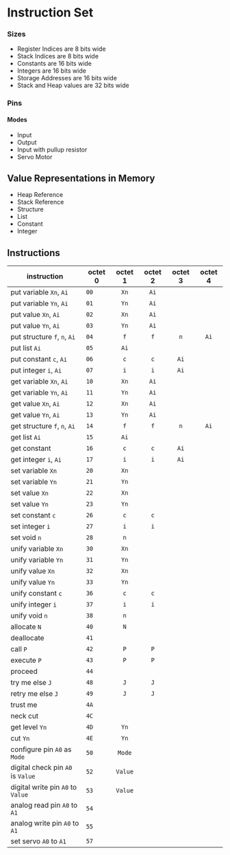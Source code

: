 # Instruction Set

### Sizes

+ Register Indices are 8 bits wide
+ Stack Indices are 8 bits wide
+ Constants are 16 bits wide
+ Integers are 16 bits wide
+ Storage Addresses are 16 bits wide
+ Stack and Heap values are 32 bits wide

### Pins

#### Modes

+ Input
+ Output
+ Input with pullup resistor
+ Servo Motor


## Value Representations in Memory

+ Heap Reference
+ Stack Reference
+ Structure
+ List
+ Constant
+ Integer


## Instructions

| instruction                       | octet 0  | octet 1  | octet 2  | octet 3  | octet 4  |
| --------------------------------- | -------  | :------: | :------: | :------: | :------: |
| put variable `Xn`, `Ai`           |   `00`   |   `Xn`   |   `Ai`   |          |          |
| put variable `Yn`, `Ai`           |   `01`   |   `Yn`   |   `Ai`   |          |          |
| put value `Xn`, `Ai`              |   `02`   |   `Xn`   |   `Ai`   |          |          |
| put value `Yn`, `Ai`              |   `03`   |   `Yn`   |   `Ai`   |          |          |
| put structure `f`, `n`, `Ai`      |   `04`   |   `f`    |   `f`    |   `n`    |   `Ai`   |
| put list `Ai`                     |   `05`   |   `Ai`   |          |          |          |
| put constant `c`, `Ai`            |   `06`   |   `c`    |   `c`    |   `Ai`   |          |
| put integer `i`, `Ai`             |   `07`   |   `i`    |   `i`    |   `Ai`   |          |
| get variable `Xn`, `Ai`           |   `10`   |   `Xn`   |   `Ai`   |          |          |
| get variable `Yn`, `Ai`           |   `11`   |   `Yn`   |   `Ai`   |          |          |
| get value `Xn`, `Ai`              |   `12`   |   `Xn`   |   `Ai`   |          |          |
| get value `Yn`, `Ai`              |   `13`   |   `Yn`   |   `Ai`   |          |          |
| get structure `f`, `n`, `Ai`      |   `14`   |   `f`    |   `f`    |   `n`    |   `Ai`   |
| get list `Ai`                     |   `15`   |   `Ai`   |          |          |          |
| get constant                      |   `16`   |   `c`    |   `c`    |   `Ai`   |          |
| get integer `i`, `Ai`             |   `17`   |   `i`    |   `i`    |   `Ai`   |          |
| set variable `Xn`                 |   `20`   |   `Xn`   |          |          |          |
| set variable `Yn`                 |   `21`   |   `Yn`   |          |          |          |
| set value `Xn`                    |   `22`   |   `Xn`   |          |          |          |
| set value `Yn`                    |   `23`   |   `Yn`   |          |          |          |
| set constant `c`                  |   `26`   |   `c`    |   `c`    |          |          |
| set integer `i`                   |   `27`   |   `i`    |   `i`    |          |          |
| set void `n`                      |   `28`   |   `n`    |          |          |          |
| unify variable `Xn`               |   `30`   |   `Xn`   |          |          |          |
| unify variable `Yn`               |   `31`   |   `Yn`   |          |          |          |
| unify value `Xn`                  |   `32`   |   `Xn`   |          |          |          |
| unify value `Yn`                  |   `33`   |   `Yn`   |          |          |          |
| unify constant `c`                |   `36`   |   `c`    |   `c`    |          |          |
| unify integer `i`                 |   `37`   |   `i`    |   `i`    |          |          |
| unify void `n`                    |   `38`   |   `n`    |          |          |          |
| allocate `N`                      |   `40`   |   `N`    |          |          |          |
| deallocate                        |   `41`   |          |          |          |          |
| call `P`                          |   `42`   |   `P`    |   `P`    |          |          |
| execute `P`                       |   `43`   |   `P`    |   `P`    |          |          |
| proceed                           |   `44`   |          |          |          |          |
| try me else `J`                   |   `48`   |   `J`    |   `J`    |          |          |
| retry me else `J`                 |   `49`   |   `J`    |   `J`    |          |          |
| trust me                          |   `4A`   |          |          |          |          |
| neck cut                          |   `4C`   |          |          |          |          |
| get level `Yn`                    |   `4D`   |   `Yn`   |          |          |          |
| cut `Yn`                          |   `4E`   |   `Yn`   |          |          |          |
| configure pin `A0` as `Mode`      |   `50`   |  `Mode`  |          |          |          |
| digital check pin `A0` is `Value` |   `52`   |  `Value` |          |          |          |
| digital write pin `A0` to `Value` |   `53`   |  `Value` |          |          |          |
| analog read pin `A0` to `A1`      |   `54`   |          |          |          |          |
| analog write pin `A0` to `A1`     |   `55`   |          |          |          |          |
| set servo `A0` to `A1`            |   `57`   |          |          |          |          |